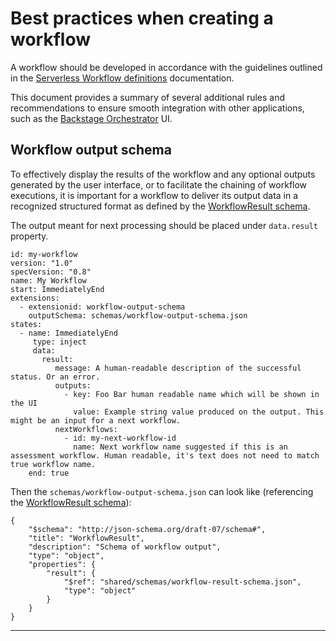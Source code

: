 # Best practices when creating a workflow
A workflow should be developed in accordance with the guidelines outlined in the [Serverless Workflow definitions][1] documentation.

This document provides a summary of several additional rules and recommendations to ensure smooth integration with other applications, such as the [Backstage Orchestrator][2] UI.

## Workflow output schema
To effectively display the results of the workflow and any optional outputs generated by the user interface, or to facilitate the chaining of workflow executions, it is important for a workflow to deliver its output data in a recognized structured format as defined by the [WorkflowResult schema][3].

The output meant for next processing should be placed under `data.result` property.

```
id: my-workflow
version: "1.0"
specVersion: "0.8"
name: My Workflow
start: ImmediatelyEnd
extensions:
  - extensionid: workflow-output-schema
    outputSchema: schemas/workflow-output-schema.json
states:
  - name: ImmediatelyEnd
     type: inject
     data:
       result:
          message: A human-readable description of the successful status. Or an error.
          outputs:
            - key: Foo Bar human readable name which will be shown in the UI
              value: Example string value produced on the output. This might be an input for a next workflow.
          nextWorkflows:
            - id: my-next-workflow-id
              name: Next workflow name suggested if this is an assessment workflow. Human readable, it's text does not need to match true workflow name.
    end: true
```

Then the `schemas/workflow-output-schema.json` can look like (referencing the [WorkflowResult schema][3]):

```
{
    "$schema": "http://json-schema.org/draft-07/schema#",
    "title": "WorkflowResult",
    "description": "Schema of workflow output",
    "type": "object",
    "properties": {
        "result": {
            "$ref": "shared/schemas/workflow-result-schema.json",
            "type": "object"
        }
    }
}
```

---
[1]: https://github.com/serverlessworkflow/specification/tree/main?tab=readme-ov-file#documentation
[2]: https://github.com/parodos-dev/orchestrator-helm-operator
[3]: https://github.com/parodos-dev/serverless-workflows/blob/main/shared/schemas/workflow-result-schema.json
